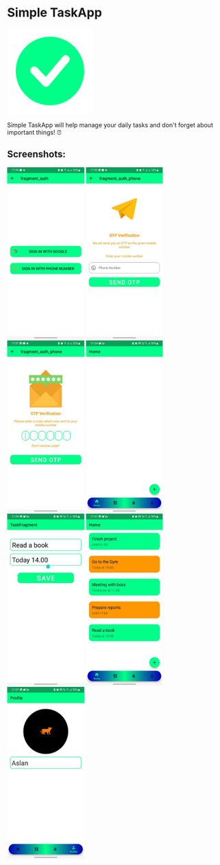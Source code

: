 # Simple TaskApp
<img src="/Images/TaskAppLogo.png" height="200px"/> <br>

Simple TaskApp will help manage your daily tasks and don't forget about important things! ⏰
## Screenshots:

<img src="/Images/photo_2023-07-11 17.39.08.jpeg" height="400px"/> <img src="/Images/photo_2023-07-11 17.39.11.jpeg" height="400px"/>
<img src="/Images/photo_2023-07-11 17.39.13.jpeg" height="400px"/>
<img src="/Images/photo_2023-04-01_21-08-41.jpg" height="400px"/> <img src="/Images/photo_2023-04-01_21-09-54.jpg" height="400px"/>
<img src="/Images/photo_2023-04-01_21-08-42.jpg" height="400px"/> <img src="/Images/photo_2023-04-01_21-08-42%20(2).jpg" height="400px"/>

